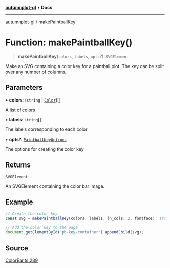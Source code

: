 [**autumnplot-gl**](../index.md) • **Docs**

***

[autumnplot-gl](../globals.md) / makePaintballKey

# Function: makePaintballKey()

> **makePaintballKey**(`colors`, `labels`, `opts`?): `SVGElement`

Make an SVG containing a color key for a paintball plot. The key can be split over any number of columns.

## Parameters

• **colors**: (`string` \| [`Color`](../classes/Color.md))[]

A list of colors

• **labels**: `string`[]

The labels corresponding to each color

• **opts?**: [`PaintballKeyOptions`](../interfaces/PaintballKeyOptions.md)

The options for creating the color key

## Returns

`SVGElement`

An SVGElement containing the color bar image.

## Example

```ts
// Create the color key
const svg = makePaintballKey(colors, labels, {n_cols: 2, fontface: 'Trebuchet MS'});

// Add the color key to the page
document.getElementById('pb-key-container').appendChild(svg);
```

## Source

[ColorBar.ts:289](https://github.com/tsupinie/autumnplot-gl/blob/f3c7a419dbb9b291dc2fc3e12d17fe6bae8ddba4/src/ColorBar.ts#L289)
